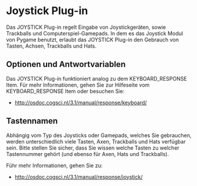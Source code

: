 # Joystick Plug-in

Das JOYSTICK Plug-in regelt Eingabe von Joystickgeräten, sowie Trackballs und Computerspiel-Gamepads. In dem es das Joystick Modul von Pygame benutzt, erlaubt das JOYSTICK Plug-in den Gebrauch von Tasten, Achsen, Trackballs und Hats. 

## Optionen und Antwortvariablen

Das JOYSTICK Plug-in funktioniert analog zu dem KEYBOARD_RESPONSE Item. Für mehr Informationen, gehen Sie zur Hilfeseite vom KEYBOARD_RESPONSE Item oder besuchen Sie:

- <http://osdoc.cogsci.nl/3.1/manual/response/keyboard/>

## Tastennamen

Abhängig vom Typ des Joysticks oder Gamepads, welches Sie gebrauchen, werden unterschiedlich viele Tasten, Axen, Trackballs und Hats verfügbar sein. Bitte stellen Sie sicher, dass Sie wissen welche Tasten zu welcher Tastennummer gehört (und ebenso für Axen, Hats und Trackballs).

Führ mehr Informationen, gehen Sie zu:

- <http://osdoc.cogsci.nl/3.1/manual/response/joystick/>
